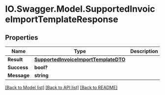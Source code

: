# IO.Swagger.Model.SupportedInvoiceImportTemplateResponse
## Properties

Name | Type | Description | Notes
------------ | ------------- | ------------- | -------------
**Result** | [**SupportedInvoiceImportTemplateDTO**](SupportedInvoiceImportTemplateDTO.md) |  | [optional] 
**Success** | **bool?** |  | [optional] 
**Message** | **string** |  | [optional] 

[[Back to Model list]](../README.md#documentation-for-models) [[Back to API list]](../README.md#documentation-for-api-endpoints) [[Back to README]](../README.md)

